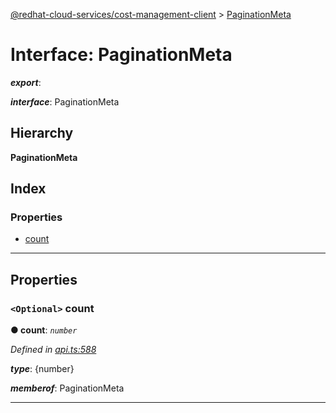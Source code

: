 [@redhat-cloud-services/cost-management-client](../README.md) > [PaginationMeta](../interfaces/paginationmeta.md)

# Interface: PaginationMeta

*__export__*: 

*__interface__*: PaginationMeta

## Hierarchy

**PaginationMeta**

## Index

### Properties

* [count](paginationmeta.md#count)

---

## Properties

<a id="count"></a>

### `<Optional>` count

**● count**: *`number`*

*Defined in [api.ts:588](https://github.com/RedHatInsights/javascript-clients/blob/master/packages/cost-management/api.ts#L588)*

*__type__*: {number}

*__memberof__*: PaginationMeta

___

